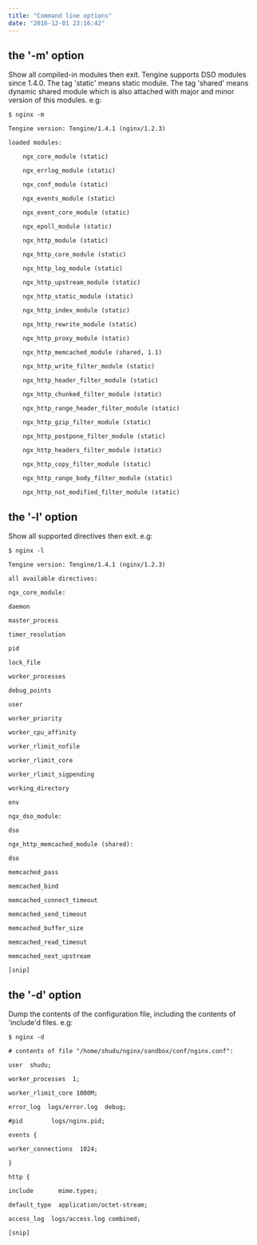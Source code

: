 ```yaml
---
title: "Command line options"
date: "2016-12-01 23:16:42"
---
```



## the '-m' option

Show all compiled-in modules then exit. Tengine supports DSO modules since 1.4.0. The tag 'static' means static module. The tag 'shared' means dynamic shared module which is also attached with major and minor version of this modules. e.g:

```
$ nginx -m 

Tengine version: Tengine/1.4.1 (nginx/1.2.3)

loaded modules:

    ngx_core_module (static)

    ngx_errlog_module (static)

    ngx_conf_module (static)

    ngx_events_module (static)

    ngx_event_core_module (static)

    ngx_epoll_module (static)

    ngx_http_module (static)

    ngx_http_core_module (static)

    ngx_http_log_module (static)

    ngx_http_upstream_module (static)

    ngx_http_static_module (static)

    ngx_http_index_module (static)

    ngx_http_rewrite_module (static)

    ngx_http_proxy_module (static)

    ngx_http_memcached_module (shared, 1.1)

    ngx_http_write_filter_module (static)

    ngx_http_header_filter_module (static)

    ngx_http_chunked_filter_module (static)

    ngx_http_range_header_filter_module (static)

    ngx_http_gzip_filter_module (static)

    ngx_http_postpone_filter_module (static)

    ngx_http_headers_filter_module (static)

    ngx_http_copy_filter_module (static)

    ngx_http_range_body_filter_module (static)

    ngx_http_not_modified_filter_module (static)

```

## the '-l' option

Show all supported directives then exit. e.g:

```
$ nginx -l 

Tengine version: Tengine/1.4.1 (nginx/1.2.3)

all available directives:

ngx_core_module:

daemon

master_process

timer_resolution

pid

lock_file

worker_processes

debug_points

user

worker_priority

worker_cpu_affinity

worker_rlimit_nofile

worker_rlimit_core

worker_rlimit_sigpending

working_directory

env

ngx_dso_module:

dso

ngx_http_memcached_module (shared):

dso

memcached_pass

memcached_bind

memcached_connect_timeout

memcached_send_timeout

memcached_buffer_size

memcached_read_timeout

memcached_next_upstream

[snip]
```

## the '-d' option

Dump the contents of the configuration file, including the contents of 'include'd files. e.g:

```
$ nginx -d 

# contents of file "/home/shudu/nginx/sandbox/conf/nginx.conf":

user  shudu;

worker_processes  1;

worker_rlimit_core 1000M;

error_log  logs/error.log  debug;

#pid        logs/nginx.pid;

events {

worker_connections  1024;

}

http {

include       mime.types;

default_type  application/octet-stream;

access_log  logs/access.log combined;

[snip]

```
